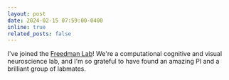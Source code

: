 ```yaml
---
layout: post
date: 2024-02-15 07:59:00-0400
inline: true
related_posts: false
---
```


I've joined the [Freedman Lab](https://monkeylogic.uchicago.edu/)! We're a computational cognitive and visual neuroscience lab, and I'm so grateful to have found an amazing PI and a brilliant group of labmates.
